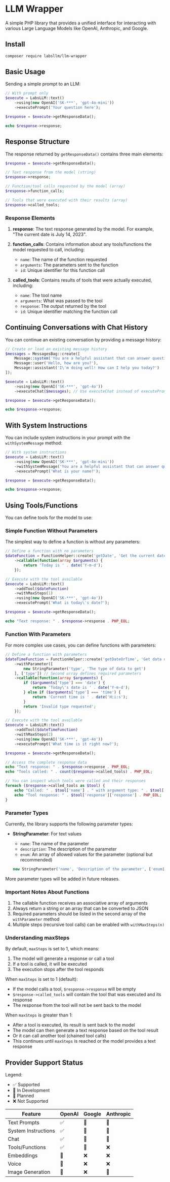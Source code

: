 # LLM Wrapper

A simple PHP library that provides a unified interface for interacting with various Large Language Models like OpenAI, Anthropic, and Google.

## Install

```bash
composer require labsllm/llm-wrapper
```

## Basic Usage

Sending a simple prompt to an LLM:

```php
// With prompt only
$execute = LabsLLM::text()
    ->using(new OpenAI('SK-***', 'gpt-4o-mini'))
    ->executePrompt('Your question here');

$response = $execute->getResponseData();

echo $response->response;
```

## Response Structure

The response returned by `getResponseData()` contains three main elements:

```php
$response = $execute->getResponseData();

// Text response from the model (string)
$response->response;

// Function/tool calls requested by the model (array)
$response->function_calls;

// Tools that were executed with their results (array)
$response->called_tools;
```

### Response Elements

1. **response**: The text response generated by the model. For example, "The current date is July 14, 2023".

2. **function_calls**: Contains information about any tools/functions the model requested to call, including:
   - `name`: The name of the function requested
   - `arguments`: The parameters sent to the function
   - `id`: Unique identifier for this function call

3. **called_tools**: Contains results of tools that were actually executed, including:
   - `name`: The tool name
   - `arguments`: What was passed to the tool
   - `response`: The output returned by the tool
   - `id`: Unique identifier matching the function call

## Continuing Conversations with Chat History

You can continue an existing conversation by providing a message history:

```php
// Create or load an existing message history
$messages = MessagesBag::create([
    Message::system('You are a helpful assistant that can answer questions.'),
    Message::user('Hello, how are you?'),
    Message::assistant('I\'m doing well! How can I help you today?')
]);

$execute = LabsLLM::text()
    ->using(new OpenAI('SK-***', 'gpt-4o'))
    ->executeChat($messages); // Use executeChat instead of executePrompt

$response = $execute->getResponseData();

echo $response->response;
```


## With System Instructions

You can include system instructions in your prompt with the `withSystemMessage` method:

```php
// With system instructions
$execute = LabsLLM::text()
    ->using(new OpenAI('SK-***', 'gpt-4o-mini'))
    ->withSystemMessage('You are a helpful assistant that can answer questions and help with tasks your name is John Doe.')
    ->executePrompt('What is your name?');

$response = $execute->getResponseData();

echo $response->response;
```

## Using Tools/Functions

You can define tools for the model to use:

### Simple Function Without Parameters

The simplest way to define a function is without any parameters:

```php
// Define a function with no parameters
$dateFunction = FunctionHelper::create('getDate', 'Get the current date')
    ->callable(function(array $arguments) {
        return 'Today is ' . date('Y-m-d');
    });

// Execute with the tool available
$execute = LabsLLM::text()
    ->addTool($dateFunction)
    ->withMaxSteps(1)
    ->using(new OpenAI('SK-***', 'gpt-4o'))
    ->executePrompt('What is today\'s date?');

$response = $execute->getResponseData();

echo "Text response: " . $response->response . PHP_EOL;
```

### Function With Parameters

For more complex use cases, you can define functions with parameters:

```php
// Define a function with parameters
$dateTimeFunction = FunctionHelper::create('getDateOrTime', 'Get data or time from the day')
    ->withParameter([
        new StringParameter('type', 'The type of data to get')
    ], ['type']) // Second array defines required parameters
    ->callable(function(array $arguments) {
        if ($arguments['type'] === 'date') {
            return 'Today\'s date is ' . date('Y-m-d');
        } else if ($arguments['type'] === 'time') {
            return 'Current time is ' . date('H:i:s');
        }
        return 'Invalid type requested';
    });

// Execute with the tool available
$execute = LabsLLM::text()
    ->addTool($dateTimeFunction)
    ->withMaxSteps(2)
    ->using(new OpenAI('SK-***', 'gpt-4o'))
    ->executePrompt('What time is it right now?');

$response = $execute->getResponseData();

// Access the complete response data
echo "Text response: " . $response->response . PHP_EOL;
echo "Tools called: " . count($response->called_tools) . PHP_EOL;

// You can inspect which tools were called and their responses
foreach ($response->called_tools as $tool) {
    echo "Called: " . $tool['name'] . " with argument type: " . $tool['arguments']['type'] . PHP_EOL;
    echo "Tool response: " . $tool['response']['response'] . PHP_EOL;
}
```

### Parameter Types

Currently, the library supports the following parameter types:

- **StringParameter**: For text values
  - `name`: The name of the parameter
  - `description`: The description of the parameter
  - `enum`: An array of allowed values for the parameter (optional but recommended)

  ```php
  new StringParameter('name', 'Description of the parameter', ['enum1', 'enum2'])
  ```

More parameter types will be added in future releases.

### Important Notes About Functions

1. The callable function receives an associative array of arguments
2. Always return a string or an array that can be converted to JSON
3. Required parameters should be listed in the second array of the `withParameter` method
4. Multiple steps (recursive tool calls) can be enabled with `withMaxSteps(n)`

### Understanding maxSteps

By default, `maxSteps` is set to 1, which means:

1. The model will generate a response or call a tool
2. If a tool is called, it will be executed
3. The execution stops after the tool responds

When `maxSteps` is set to 1 (default):
- If the model calls a tool, `$response->response` will be empty
- `$response->called_tools` will contain the tool that was executed and its response
- The response from the tool will not be sent back to the model

When `maxSteps` is greater than 1:
- After a tool is executed, its result is sent back to the model
- The model can then generate a text response based on the tool result
- Or it can call another tool (chained tool calls)
- This continues until `maxSteps` is reached or the model provides a text response


## Provider Support Status

Legend:
- ✅ Supported
- 🚧 In Development
- 📅 Planned
- ❌ Not Supported

| Feature | OpenAI | Google | Anthropic |
|---------|--------|-----------|--------|
| Text Prompts | ✅ | 🚧 | 📅 |
| System Instructions | ✅ | 🚧 | 📅 |
| Chat | ✅ | 🚧 | 📅 |
| Tools/Functions | ✅ | 📅 | ❌ |
| Embeddings | 📅 | ❌ | ❌ |
| Voice | 📅 | ❌ | ❌ |
| Image Generation | 📅 | ❌ | 📅 | 